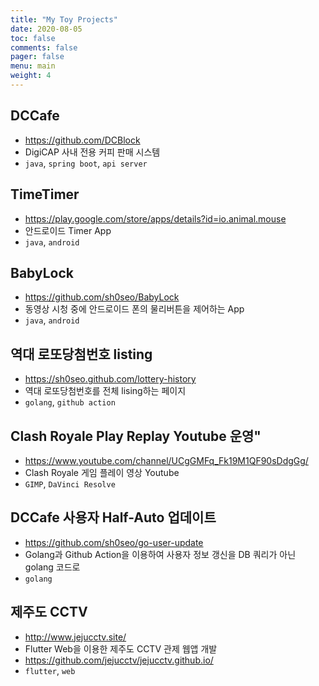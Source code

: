 ```yaml
---
title: "My Toy Projects"
date: 2020-08-05
toc: false
comments: false
pager: false
menu: main
weight: 4
---
```


## DCCafe
- https://github.com/DCBlock
- DigiCAP 사내 전용 커피 판매 시스템
- `java`, `spring boot`, `api server`


## TimeTimer
- https://play.google.com/store/apps/details?id=io.animal.mouse
- 안드로이드 Timer App
- `java`, `android`

## BabyLock
- https://github.com/sh0seo/BabyLock
- 동영상 시청 중에 안드로이드 폰의 물리버튼을 제어하는 App
- `java`, `android`

## 역대 로또당첨번호 listing
- https://sh0seo.github.com/lottery-history
- 역대 로또당첨번호를 전체 lising하는 페이지
- `golang`, `github action`

## Clash Royale Play Replay Youtube 운영"
- https://www.youtube.com/channel/UCgGMFq_Fk19M1QF90sDdgGg/
- Clash Royale 게임 플레이 영상 Youtube
- `GIMP`, `DaVinci Resolve`

## DCCafe 사용자 Half-Auto 업데이트
- https://github.com/sh0seo/go-user-update
- Golang과 Github Action을 이용하여 사용자 정보 갱신을 DB 쿼리가 아닌 golang 코드로
- `golang`

## 제주도 CCTV
- http://www.jejucctv.site/
- Flutter Web을 이용한 제주도 CCTV 관제 웹앱 개발 
- https://github.com/jejucctv/jejucctv.github.io/
- `flutter`, `web`